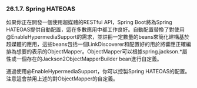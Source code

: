 ### 26.1.7. Spring HATEOAS

如果你正在開發一個使用超媒體的RESTful API，Spring Boot將為Spring HATEOAS提供自動配置，這在多數應用中都工作良好。自動配置替換了對使用@EnableHypermediaSupport的需求，並註冊一定數量的beans來簡化建構基於超媒體的應用，這些beans包括一個LinkDiscoverer和配置好的用於將響應正確編排為想要的表示的ObjectMapper。ObjectMapper可以根據spring.jackson.*屬性或一個存在的Jackson2ObjectMapperBuilder bean進行自定義。

通過使用@EnableHypermediaSupport，你可以控製Spring HATEOAS的配置。注意這會禁用上述的對ObjectMapper的自定義。
